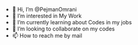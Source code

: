 - 👋 Hi, I’m @PejmanOmrani
- 👀 I’m interested in My Work
- 🌱 I’m currently learning about Codes in my jobs
- 💞️ I’m looking to collaborate on my codes
- 📫 How to reach me by mail   

<!---
PejmanOmrani/PejmanOmrani is a ✨ special ✨ repository because its `README.md` (this file) appears on your GitHub profile.
You can click the Preview link to take a look at your changes.
--->
